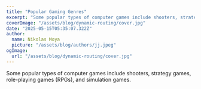 ```yaml
---
title: "Popular Gaming Genres"
excerpt: "Some popular types of computer games include shooters, strategy games, role-playing games (RPGs), and simulation games."
coverImage: "/assets/blog/dynamic-routing/cover.jpg"
date: "2025-05-15T05:35:07.322Z"
author:
  name: Nikolas Moya
  picture: "/assets/blog/authors/jj.jpeg"
ogImage:
  url: "/assets/blog/dynamic-routing/cover.jpg"
---
```


Some popular types of computer games include shooters, strategy games, role-playing games (RPGs), and simulation games.
